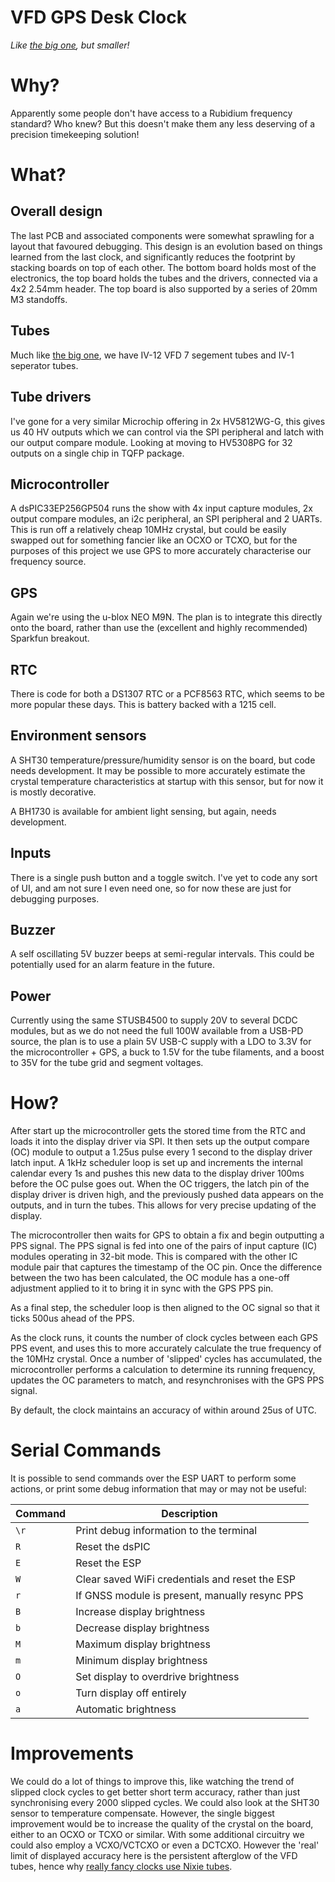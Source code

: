 # VFD GPS Desk Clock

_Like [the big one](https://github.com/frillip/gpsdo), but smaller!_

# Why?

Apparently some people don't have access to a Rubidium frequency standard? Who knew? But this doesn't make them any less deserving of a precision timekeeping solution!

# What?

## Overall design

The last PCB and associated components were somewhat sprawling for a layout that favoured debugging. This design is an evolution based on things learned from the last clock, and significantly reduces the footprint by stacking boards on top of each other. The bottom board holds most of the electronics, the top board holds the tubes and the drivers, connected via a 4x2 2.54mm header. The top board is also supported by a series of 20mm M3 standoffs.

## Tubes

Much like [the big one](https://github.com/frillip/gpsdo), we have IV-12 VFD 7 segement tubes and IV-1 seperator tubes.

## Tube drivers

I've gone for a very similar Microchip offering in 2x HV5812WG-G, this gives us 40 HV outputs which we can control via the SPI peripheral and latch with our output compare module. Looking at moving to HV5308PG for 32 outputs on a single chip in TQFP package.

## Microcontroller

A dsPIC33EP256GP504 runs the show with 4x input capture modules, 2x output compare modules, an i2c peripheral, an SPI peripheral and 2 UARTs. This is run off a relatively cheap 10MHz crystal, but could be easily swapped out for something fancier like an OCXO or TCXO, but for the purposes of this project we use GPS to more accurately characterise our frequency source.

## GPS

Again we're using the u-blox NEO M9N. The plan is to integrate this directly onto the board, rather than use the (excellent and highly recommended) Sparkfun breakout.

## RTC

There is code for both a DS1307 RTC or a PCF8563 RTC, which seems to be more popular these days. This is battery backed with a 1215 cell.

## Environment sensors

A SHT30 temperature/pressure/humidity sensor is on the board, but code needs development. It may be possible to more accurately estimate the crystal temperature characteristics at startup with this sensor, but for now it is mostly decorative.

A BH1730 is available for ambient light sensing, but again, needs development.

## Inputs

There is a single push button and a toggle switch. I've yet to code any sort of UI, and am not sure I even need one, so for now these are just for debugging purposes.

## Buzzer

A self oscillating 5V buzzer beeps at semi-regular intervals. This could be potentially used for an alarm feature in the future.

## Power

Currently using the same STUSB4500 to supply 20V to several DCDC modules, but as we do not need the full 100W available from a USB-PD source, the plan is to use a plain 5V USB-C supply with a LDO to 3.3V for the microcontroller + GPS, a buck to 1.5V for the tube filaments, and a boost to 35V for the tube grid and segment voltages.

# How?

After start up the microcontroller gets the stored time from the RTC and loads it into the display driver via SPI. It then sets up the output compare (OC) module to output a 1.25us pulse every 1 second to the display driver latch input. A 1kHz scheduler loop is set up and increments the internal calendar every 1s and pushes this new data to the display driver 100ms before the OC pulse goes out. When the OC triggers, the latch pin of the display driver is driven high, and the previously pushed data appears on the outputs, and in turn the tubes. This allows for very precise updating of the display.

The microcontroller then waits for GPS to obtain a fix and begin outputting a PPS signal. The PPS signal is fed into one of the pairs of input capture (IC) modules operating in 32-bit mode. This is compared with the other IC module pair that captures the timestamp of the OC pin. Once the difference between the two has been calculated, the OC module has a one-off adjustment applied to it to bring it in sync with the GPS PPS pin.

As a final step, the scheduler loop is then aligned to the OC signal so that it ticks 500us ahead of the PPS.

As the clock runs, it counts the number of clock cycles between each GPS PPS event, and uses this to more accurately calculate the true frequency of the 10MHz crystal. Once a number of 'slipped' cycles has accumulated, the microcontroller performs a calculation to determine its running frequency, updates the OC parameters to match, and resynchronises with the GPS PPS signal.

By default, the clock maintains an accuracy of within around 25us of UTC.

# Serial Commands

It is possible to send commands over the ESP UART to perform some actions, or print some debug information that may or may not be useful:

| Command | Description |
| --- | --- |
| `\r` | Print debug information to the terminal |
| `R` | Reset the dsPIC |
| `E` | Reset the ESP |
| `W` | Clear saved WiFi credentials and reset the ESP |
| `r` | If GNSS module is present, manually resync PPS |
| `B` | Increase display brightness |
| `b` | Decrease display brightness |
| `M` | Maximum display brightness |
| `m` | Minimum display brightness |
| `O` | Set display to overdrive brightness |
| `o` | Turn display off entirely |
| `a` | Automatic brightness |


# Improvements

We could do a lot of things to improve this, like watching the trend of slipped clock cycles to get better short term accuracy, rather than just synchronising every 2000 slipped cycles. We could also look at the SHT30 sensor to temperature compensate. However, the single biggest improvement would be to increase the quality of the crystal on the board, either to an OCXO or TCXO or similar. With some additional circuitry we could also employ a VCXO/VCTCXO or even a DCTCXO. However the 'real' limit of displayed accuracy here is the persistent afterglow of the VFD tubes, hence why [really fancy clocks use Nixie tubes](https://www.daliborfarny.com/project/calibration-display-for-nasa/).
